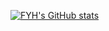 [![FYH's GitHub stats](https://github-readme-stats.vercel.app/api?username=FYH620&theme=tokyonight)](https://github.com/anuraghazra/github-readme-stats)
<!--
**FYH620/FYH620** is a ✨ _special_ ✨ repository because its `README.md` (this file) appears on your GitHub profile.

Here are some ideas to get you started:

- 🔭 I’m currently working on ...
- 🌱 I’m currently learning ...
- 👯 I’m looking to collaborate on ...
- 🤔 I’m looking for help with ...
- 💬 Ask me about ...
- 📫 How to reach me: ...
- 😄 Pronouns: ...
- ⚡ Fun fact: ...
-->

